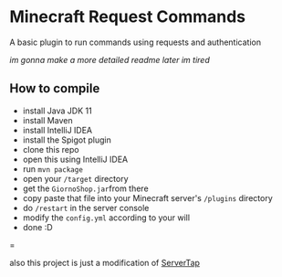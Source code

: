 # Minecraft Request Commands
A basic plugin to run commands using requests and authentication

_im gonna make a more detailed readme later im tired_

## How to compile
 - install Java JDK 11
 - install Maven
 - install IntelliJ IDEA
 - install the Spigot plugin
 - clone this repo
 - open this using IntelliJ IDEA
 - run `mvn package`
 - open your `/target` directory
 - get the `GiornoShop.jar`from there
 - copy paste that file into your Minecraft server's `/plugins` directory
 - do `/restart` in the server console
 - modify the `config.yml` according to your will
 - done :D


=

also this project is just a modification of <a href="https://servertap.io">ServerTap</a>

